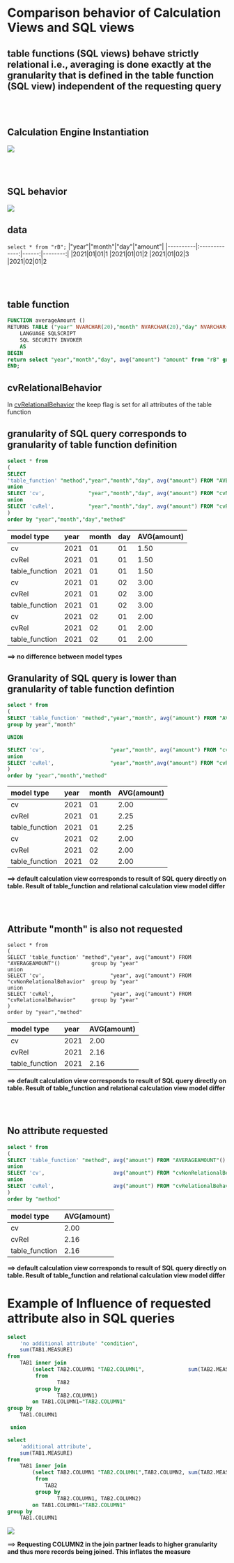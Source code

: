 # Comparison behavior of Calculation Views and SQL views

## table functions (SQL views) behave strictly relational i.e., averaging is done exactly at the granularity that is defined in the table function (SQL view) independent of the requesting query


</br>
</br>

## Calculation Engine Instantiation

![](./instantiation.png)

</br>
</br>

## SQL behavior
![](./SQLQuery.png)

## data
`select * from "rB";`
|"year"|"month"|"day"|"amount"|
|----------|:-------------:|------:|--------:|
|2021|01|01|1
|2021|01|01|2
|2021|01|02|3
|2021|02|01|2

</br>
</br>

## table function
```SQL
FUNCTION averageAmount ()    
RETURNS TABLE ("year" NVARCHAR(20),"month" NVARCHAR(20),"day" NVARCHAR(20),"amount" Decimal(10,2))
	LANGUAGE SQLSCRIPT
	SQL SECURITY INVOKER
    AS
BEGIN
return select "year","month","day", avg("amount") "amount" from "rB" group by  "year","month","day";
END;
```

## cvRelationalBehavior
In [cvRelationalBehavior](./cvRelationalBehavior.hdbcalculationview) the keep flag is set for all attributes of the table function

## granularity of SQL query corresponds to granularity of table function definition

```SQL
select * from
(
SELECT 
'table_function' "method","year","month","day", avg("amount") FROM "AVERAGEAMOUNT"()         group by "year","month","day"
union
SELECT 'cv',              "year","month","day", avg("amount") FROM "cvNonRelationalBehavior" group by "year","month","day"
union
SELECT 'cvRel',           "year","month","day", avg("amount") FROM "cvRelationalBehavior"    group by "year","month","day"
)
order by "year","month","day","method"
```


| model type    |year   |month|day  |AVG(amount)|
|:----------    |:----- |---  |:----|:----      |
|cv             |2021   |01	  |01	|1.50       |
|cvRel          |2021   |01	  |01	|1.50       |
|table_function |2021   |01   |01   |1.50       |
|cv             |2021   |01   |02   |3.00       |
|cvRel	        |2021   |01   |02   |3.00       |
|table_function |2021   |01   |02   |3.00       |
|cv             |2021   |02   |01   |2.00       |
|cvRel          |2021   |02   |01   |2.00       |
|table_function |2021   |02   |01   |2.00       |
**==> no difference between model types**

## Granularity of SQL query is lower than granularity of table function defintion
```SQL
select * from
(
SELECT 'table_function' "method","year","month", avg("amount") FROM "AVERAGEAMOUNT"()  
group by year","month"

UNION

SELECT 'cv',                     "year","month", avg("amount") FROM "cvNonRelationalBehavior" group by "year","month"
union
SELECT 'cvRel',                  "year","month",avg("amount") FROM "cvRelationalBehavior"     group by "year","month"
)
order by "year","month","method"
``` 

| model type |year |month|AVG(amount)|
|:----------    |:------|---|:---|
|cv             |2021   |01 |2.00|
|cvRel          |2021   |01 |2.25|
|table_function |2021   |01	|2.25|
|cv             |2021   |02 |2.00|
|cvRel          |2021   |02 |2.00|
|table_function	|2021	|02	|2.00|
**==> default calculation view corresponds to result of SQL query directly on table. Result of table_function and relational calculation view model differ**

</br>
</br>

## Attribute "month" is also not requested
```language
select * from
(
SELECT 'table_function' "method","year", avg("amount") FROM "AVERAGEAMOUNT"()          group by "year"
union
SELECT 'cv',                     "year", avg("amount") FROM "cvNonRelationalBehavior"  group by "year"
union
SELECT 'cvRel',                  "year", avg("amount") FROM "cvRelationalBehavior"     group by "year"
)
order by "year","method"
``` 
| model type |year |AVG(amount)|
|:----------    |:------|:---|
|cv             |2021   |2.00|
|cvRel          |2021   |2.16|
|table_function	|2021   |2.16|
**==> default calculation view corresponds to result of SQL query directly on table. Result of table_function and relational calculation view model differ**

</br>
</br>


## No attribute requested
```SQL
select * from
(
SELECT 'table_function' "method", avg("amount") FROM "AVERAGEAMOUNT"()        
union
SELECT 'cv',                      avg("amount") FROM "cvNonRelationalBehavior"
union
SELECT 'cvRel',                   avg("amount") FROM "cvRelationalBehavior" 
)
order by "method"
``` 

| model type |AVG(amount)|
|:----------    |:---|
|cv  	        |2.00|
|cvRel	        |2.16|
|table_function	|2.16|
**==> default calculation view corresponds to result of SQL query directly on table. Result of table_function and relational calculation view model differ**


# Example of Influence of requested attribute also in SQL queries

```SQL
select 
	'no additional attribute' "condition",
	sum(TAB1.MEASURE) 
from 
	TAB1 inner join 
		(select TAB2.COLUMN1 "TAB2.COLUMN1",              sum(TAB2.MEASURE) 
		 from 
				TAB2 
		 group by 
				TAB2.COLUMN1) 
		on TAB1.COLUMN1="TAB2.COLUMN1" 
group by 
	TAB1.COLUMN1

 union

select 
	'additional attribute',
	sum(TAB1.MEASURE) 
from 
	TAB1 inner join 
		(select TAB2.COLUMN1 "TAB2.COLUMN1",TAB2.COLUMN2, sum(TAB2.MEASURE) 
		 from 
			TAB2 
		 group by 
				TAB2.COLUMN1, TAB2.COLUMN2) 
		on TAB1.COLUMN1="TAB2.COLUMN1" 
group by
	TAB1.COLUMN1
``` 

![](./differenceSQLQuery.png)

==> **Requesting COLUMN2 in the join partner leads to higher granularity and thus more records being joined. This inflates the measure**